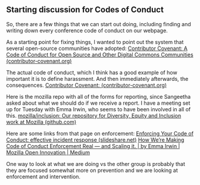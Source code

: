 ## Starting discussion for Codes of Conduct

So, there are a few things that we can start out doing, including finding and writing down every conference code of conduct on our webpage. 

As a starting point for fixing things, I wanted to point out the system that several open-source communities have adopted: [Contributor Covenant: A Code of Conduct for Open Source and Other Digital Commons Communities (contributor-covenant.org)](https://www.contributor-covenant.org/)

The actual code of conduct, which I think has a good example of how important it is to define harassment. And then immediately afterwards, the consequences.
[Contributor Covenant: (contributor-covenant.org)](https://www.contributor-covenant.org/version/2/1/code_of_conduct/)

Here is the mozilla repo with all of the forms for reporting, since Sangeetha asked about what we should do if we receive a report. I have a meeting set up for Tuesday with Emma Irwin, who seems to have been involved in all of this.
[mozilla/inclusion: Our repository for Diversity, Equity and Inclusion work at Mozilla (github.com)](https://github.com/mozilla/inclusion)

Here are some links from that page on enforcement: 
[Enforcing Your Code of Conduct: effective incident response (slideshare.net)](https://www.slideshare.net/aeschright/enforcing-your-code-of-conduct-effective-incident-response)
[How We’re Making Code of Conduct Enforcement Real — and Scaling it. | by Emma Irwin | Mozilla Open Innovation | Medium](https://medium.com/mozilla-open-innovation/how-were-making-code-of-conduct-enforcement-real-and-scaling-it-3e382cf94415)

One way to look at what we are doing vs the other group is probably that they are focused somewhat more on prevention and we are looking at enforcement and intervention.
